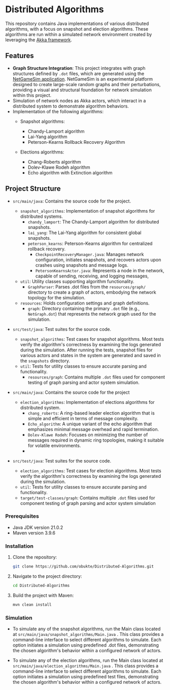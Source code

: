 # Distributed Algorithms

This repository contains Java implementations of various distributed algorithms, with a focus on snapshot and election algorithms. These algorithms are run within a simulated network environment created by leveraging the [Akka framework](https://akka.io/).

## Features

- **Graph Structure Integration**: This project integrates with graph structures defined by `.dot` files, which are generated using the [NetGameSim application](https://github.com/0x1DOCD00D/NetGameSim). NetGameSim is an experimental platform designed to create large-scale random graphs and their perturbations, providing a visual and structural foundation for network simulation within this project.
- Simulation of network nodes as Akka actors, which interact in a distributed system to demonstrate algorithm behaviors.
- Implementation of the following algorithms:
  - Snapshot algorithms:
    - Chandy-Lamport algorithm
    - Lai-Yang algorithm
    - Peterson-Kearns Rollback Recovery Algorithm

  - Elections algorithms:
    - Chang-Roberts algorithm
    - Dolev-Klawe Rodeh algorithm
    - Echo algorithm with Extinction algorithm


## Project Structure

- `src/main/java`: Contains the source code for the project.
    - `snapshot_algorithms`: Implementation of snapshot algorithms for distributed systems.
        - `chandy_lamport`: The Chandy-Lamport algorithm for distributed snapshots.
        - `lai_yang`: The Lai-Yang algorithm for consistent global snapshots.
        - `peterson_kearns`: Peterson-Kearns algorithm for centralized rollback recovery.
            - `CheckpointRecoveryManager.java`: Manages network configuration, initiates snapshots, and recovers actors upon crashes using snapshots and message logs.
            - `PetersonKearnsActor.java`: Represents a node in the network, capable of sending, receiving, and logging messages,
    - `util`: Utility classes supporting algorithm functionality.
        - `GraphParser`: Parses .dot files from the `resources/graph/` directory to create a graph of actors, embodying the network topology for the simulation.
    - `resources`: Holds configuration settings and graph definitions.
        - `graph`: Directory containing the primary `.dot` file (e.g., `NetGraph.dot`) that represents the network graph used for the simulation.

- `src/test/java`: Test suites for the source code.
    - `snapshot_algorithms`: Test cases for snapshot algorithms. Most tests verify the algorithm's correctness by examining the logs generated during the simulation. After running the tests, snapshot files for various actors and states in the system are generated and saved in the `snapshots` directory.
  - `util`: Tests for utility classes to ensure accurate parsing and functionality.
      - `resources/graph`: Contains multiple `.dot` files used for component testing of graph parsing and actor system simulation.


- `src/main/java`: Contains the source code for the project
  - `election_algorithms`: Implementation of elections algorithms for distributed system.
    - `chang_roberts`: A ring-based leader election algorithm that is simple and efficient in terms of message complexity.
    - `Echo_algorithm`: A unique variant of the echo algorithm that emphasizes minimal message overhead and rapid termination.
    - `Dolev-Klawe Rodeh`: Focuses on minimizing the number of messages required in dynamic ring topologies, making it suitable for volatile environments.
    - 
- `src/test/java`: Test suites for the source code.
  - `election_algorithms`: Test cases for election algorithms. Most tests verify the algorithm's correctness by examining the logs generated during the simulation.
  - `util`: Tests for utility classes to ensure accurate parsing and functionality.
  - `target/test-classes/graph`: Contains multiple `.dot` files used for component testing of graph parsing and actor system simulation

### Prerequisites

- Java JDK version 21.0.2
- Maven version 3.9.6

### Installation

1. Clone the repository:
    ```bash
    git clone https://github.com/obukte/Distributed-Algorithms.git
    ```
2. Navigate to the project directory:
    ```bash
    cd Distributed-Algorithms
    ```
3. Build the project with Maven:
    ```bash
    mvn clean install
    ```
### Simulation

- To simulate any of the snapshot algorithms, run the Main class located at `src/main/java/snapshot_algorithms/Main.java` . This class provides a command-line interface to select different algorithms to simulate. Each option initiates a simulation using predefined .dot files, demonstrating the chosen algorithm's behavior within a configured network of actors.

 - To simulate any of the election algorithms, run the Main class located at `src/main/java/election_algorithms/Main.java` . This class provides a command-line interface to select different algorithms to simulate. Each option initiates a simulation using predefined test files, demonstrating the chosen algorithm's behavior within a configured network of actors.
